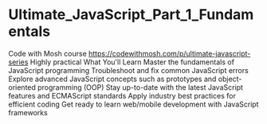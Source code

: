 # Ultimate_JavaScript_Part_1_Fundamentals
Code with Mosh course 
https://codewithmosh.com/p/ultimate-javascript-series
Highly practical
What You'll Learn
Master the fundamentals of JavaScript programming
Troubleshoot and fix common JavaScript errors
Explore advanced JavaScript concepts such as prototypes and object-oriented programming (OOP)
Stay up-to-date with the latest JavaScript features and ECMAScript standards
Apply industry best practices for efficient coding
Get ready to learn web/mobile development with JavaScript frameworks

